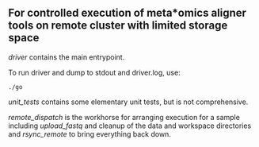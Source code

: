 For controlled execution of meta*omics aligner tools on remote cluster with limited storage space
---

_driver_ contains the main entrypoint.

To run driver and dump to stdout and driver.log, use:
```
./go
```

_unit_tests_ contains some elementary unit tests, but is not comprehensive.

_remote_dispatch_ is the workhorse for arranging execution for a sample including _upload_fastq_ and cleanup of the data and workspace directories and _rsync_remote_ to bring everything back down.

